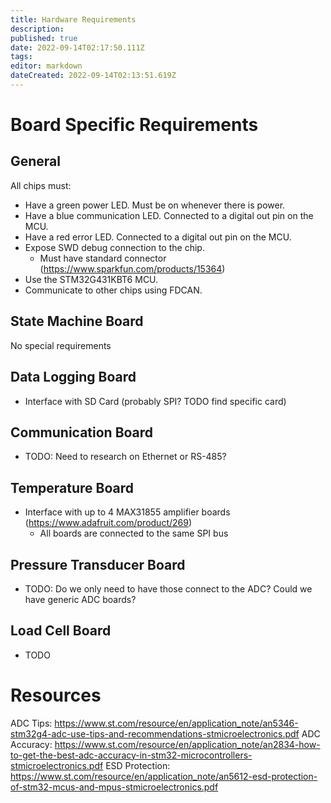```yaml
---
title: Hardware Requirements
description: 
published: true
date: 2022-09-14T02:17:50.111Z
tags: 
editor: markdown
dateCreated: 2022-09-14T02:13:51.619Z
---
```



# Board Specific Requirements
## General
All chips must:
- Have a green power LED. Must be on whenever there is power.
- Have a blue communication LED. Connected to a digital out pin on the MCU.
- Have a red error LED. Connected to a digital out pin on the MCU.
- Expose SWD debug connection to the chip.
  - Must have standard connector (https://www.sparkfun.com/products/15364)
- Use the STM32G431KBT6 MCU.
- Communicate to other chips using FDCAN.

## State Machine Board
No special requirements

## Data Logging Board
- Interface with SD Card (probably SPI? TODO find specific card)

## Communication Board
- TODO: Need to research on Ethernet or RS-485?

## Temperature Board
- Interface with up to 4 MAX31855 amplifier boards (https://www.adafruit.com/product/269)
  - All boards are connected to the same SPI bus
  
## Pressure Transducer Board
- TODO: Do we only need to have those connect to the ADC? Could we have generic ADC boards?

## Load Cell Board
- TODO


# Resources
ADC Tips: https://www.st.com/resource/en/application_note/an5346-stm32g4-adc-use-tips-and-recommendations-stmicroelectronics.pdf
ADC Accuracy: https://www.st.com/resource/en/application_note/an2834-how-to-get-the-best-adc-accuracy-in-stm32-microcontrollers-stmicroelectronics.pdf
ESD Protection: https://www.st.com/resource/en/application_note/an5612-esd-protection-of-stm32-mcus-and-mpus-stmicroelectronics.pdf